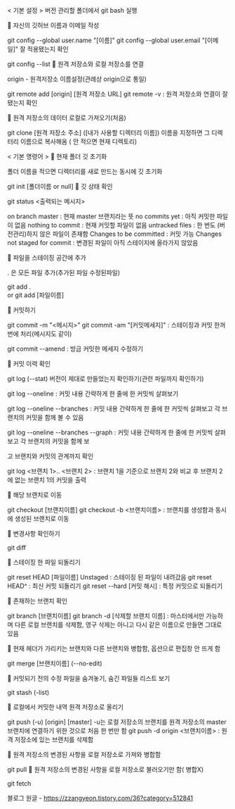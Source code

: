 < 기본 설정 > 
버전 관리할 폴더에서 git bash 실행

📌 자신의 깃허브 이름과 이메일 작성

git config --global user.name "[이름]"
git config --global user.email "[이메일]"
잘 적용됐는지 확인

git config --list
📌 원격 저장소와 로컬 저장소를 연결

origin - 원격저장소 이름설정(관례상 origin으로 통일)

git remote add [origin] [원격 저장소 URL] 
git remote -v : 원격 저장소와 연결이 잘 됐는지 확인

 

📌 원격 저장소의 데이터 로컬로 가져오기(처음)

git clone [원격 저장소 주소] ([내가 사용할 디렉터리 이름])
이름을 지정하면 그 디렉터리 이름으로 복사해옴 ( 안 적으면 현재 디렉토리)

< 기본 명령어 >
📌 현재 폴더 깃 초기화

폴더 이름을 적으면 디렉터리를 새로 만드는 동시에 깃 초기화

git init [폴더이름 or null]
📌 깃 상태 확인

git status
<출력되는 메시지>

on branch master : 현재 master 브랜치라는 뜻
no commits yet : 아직 커밋한 파일이 없음
nothing to commit : 현재 커밋할 파일이 없음
untracked files : 한 번도 (버전관리)하지 않은 파일이 존재함
Changes to be committed : 커밋 가능
Changes not staged for commit : 변경된 파일이 아직 스테이지에 올라가지 않았음
 

📌 파일을 스테이징 공간에 추가

. 은 모든 파일 추가(추가된 파일 수정된파일)

git add .                 
   or
git add [파일이름]
 

📌 커밋하기 

git commit -m "<메시지>"
git commit -am "[커밋메세지]" : 스테이징과 커밋 한꺼번에 처리(메시지도 같이)

git commit --amend : 방금 커밋한 메세지 수정하기

 

📌 커밋 이력 확인

git log (--stat) 
버전이 제대로 만들었는지 확인하기(관련 파일까지 확인하기)

git log --oneline : 커밋 내용 간략하게 한 줄에 한 커밋씩 살펴보기

git log --oneline --branches : 커밋 내용 간략하게 한 줄에 한 커밋씩 살펴보고 각 브랜치의 커밋을 함께 볼 수 있음

git log --oneline --branches --graph : 커밋 내용 간략하게 한 줄에 한 커밋씩 살펴보고 각 브랜치의 커밋을 함께 보

고 브랜치와 커밋의 관계까지 확인

git log <브랜치 1>.. <브랜치 2> : 브랜치 1을 기준으로 브랜치 2와 비교 후 브랜치 2에 없는 브랜치 1의 커밋을 출력

 

📌 해당 브랜치로 이동

git checkout [브랜치이름]
git checkout -b <브랜치이름> : 브랜치를 생성함과 동시에 생성된 브랜치로 이동

 

📌 변경사항 확인하기

git diff 
 

📌 스테이징 한 파일 되돌리기

git reset HEAD [파일이름] 
Unstaged : 스테이징 된 파일이 내려갔음
git reset HEAD^ : 최신 커밋 되돌리기
git reset --hard [커밋 해시] : 특정 커밋으로 되돌리기
 

📌 존재하는 브랜치 확인

git branch [브랜치이름]
git branch -d [삭제할 브랜치 이름] : 마스터에서만 가능하며 다른 로컬 브랜치를 삭제함, 영구 삭제는 아니고 다시 같은 이름으로 만들면 그대로 있음

 

📌 현재 헤더가 가리키는 브랜치와 다른 브랜치와 병합함, 옵션으로 편집창 안 뜨게 함

git merge [브랜치이름] (--no-edit) 
 

📌 커밋되기 전의 수정 파일을 숨겨놓기, 숨긴 파일들 리스트 보기

git stash (-list)  
 

📌 로컬에서 커밋한 내역 원격 저장소로 올리기

git push (-u) [origin] [master] 
-u는 로컬 저장소의 브랜치를 원격 저장소의 master 브랜치에 연결하기 위한 것으로 처음 한 번만 함
git push -d origin <브랜치이름> : 원격 저장소에 있는 브랜치를 삭제함
 

📌 원격 저장소의 변경된 사항을 로컬 저장소로 가져와 병합함

git pull
📌 원격 저장소의 변경된 사항을 로컬 저장소로 불러오기만 함( 병합X)

git fetch


블로그 원글 - https://zzangyeon.tistory.com/36?category=512841
